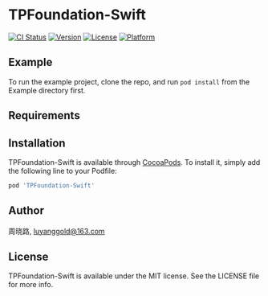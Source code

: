 # TPFoundation-Swift

[![CI Status](https://img.shields.io/travis/周晓路/TPFoundation-Swift.svg?style=flat)](https://travis-ci.org/周晓路/TPFoundation-Swift)
[![Version](https://img.shields.io/cocoapods/v/TPFoundation-Swift.svg?style=flat)](https://cocoapods.org/pods/TPFoundation-Swift)
[![License](https://img.shields.io/cocoapods/l/TPFoundation-Swift.svg?style=flat)](https://cocoapods.org/pods/TPFoundation-Swift)
[![Platform](https://img.shields.io/cocoapods/p/TPFoundation-Swift.svg?style=flat)](https://cocoapods.org/pods/TPFoundation-Swift)

## Example

To run the example project, clone the repo, and run `pod install` from the Example directory first.

## Requirements

## Installation

TPFoundation-Swift is available through [CocoaPods](https://cocoapods.org). To install
it, simply add the following line to your Podfile:

```ruby
pod 'TPFoundation-Swift'
```

## Author

周晓路, luyanggold@163.com

## License

TPFoundation-Swift is available under the MIT license. See the LICENSE file for more info.
